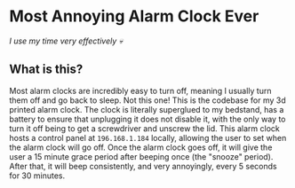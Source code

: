 # Most Annoying Alarm Clock Ever
*I use my time very effectively 💀*

## What is this?
Most alarm clocks are incredibly easy to turn off, meaning I usually turn them off and go back to sleep.
Not this one! This is the codebase for my 3d printed alarm clock. The clock is literally superglued to my bedstand, has a battery to ensure that unplugging it does not disable it, with the
only way to turn it off being to get a screwdriver and unscrew the lid. This alarm clock hosts a control panel at `196.168.1.184` locally, allowing the user to set when the
alarm clock will go off. Once the alarm clock goes off, it will give the user a 15 minute grace period after beeping once (the "snooze" period). After that, it will beep consistently, and very annoyingly, every 5 seconds for 30 minutes.
